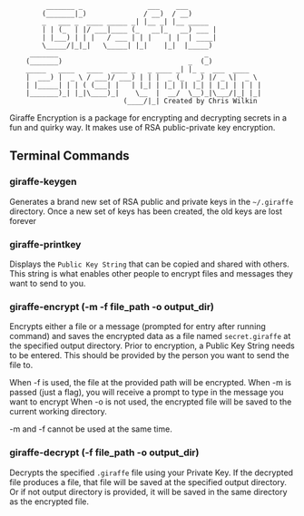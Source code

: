              _______ _                ___    ___                  
            (_______|_)              / __)  / __)                 
            _   ___ _  ____ _____ _| |__ _| |__ _____            
            | | (_  | |/ ___|____ (_   __|_   __) ___ |           
            | |___) | | |   / ___ | | |    | |  | ____|           
            \_____/|_|_|   \_____| |_|    |_|  |_____)                                                            
         _______                                    _             
        (_______)                               _  (_)            
        _____   ____   ____  ____ _   _ ____ _| |_ _  ___  ____  
        |  ___) |  _ \ / ___)/ ___) | | |  _ (_   _) |/ _ \|  _ \ 
        | |_____| | | ( (___| |   | |_| | |_| || |_| | |_| | | | |
        |_______)_| |_|\____)_|    \__  |  __/  \__)_|\___/|_| |_|
                                (____/|_| Created by Chris Wilkin
               
                                                                  
Giraffe Encryption is a package for encrypting and decrypting secrets in a fun and quirky way. It makes use of RSA public-private key encryption.

## Terminal Commands

### giraffe-keygen
Generates a brand new set of RSA public and private keys in the `~/.giraffe` directory. Once a new set of keys has been created, the old keys are lost forever

### giraffe-printkey
Displays the `Public Key String` that can be copied and shared with others. This string is what enables other people to encrypt files and messages they want to send to you.

### giraffe-encrypt (-m -f file_path -o output_dir)
Encrypts either a file or a message (prompted for entry after running command) and saves the encrypted data as a file named `secret.giraffe` at the specified output directory.
Prior to encryption, a Public Key String needs to be entered. This should be provided by the person you want to send the file to.

When -f is used, the file at the provided path will be encrypted.
When -m is passed (just a flag), you will receive a prompt to type in the message you want to encrypt
When -o is not used, the encrypted file will be saved to the current working directory.

-m and -f cannot be used at the same time.

### giraffe-decrypt (-f file_path -o output_dir)
Decrypts the specified `.giraffe` file using your Private Key. If the decrypted file produces a file, that file will be saved at the specified output directory. Or if not output directory is provided, it will be saved in the same directory as the encrypted file.




